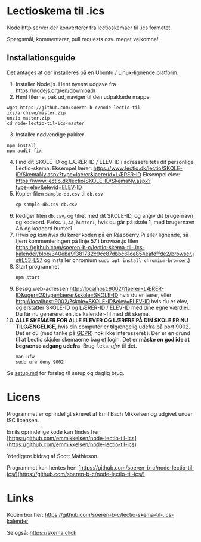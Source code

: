 # Lectioskema til .ics

Node http server der konverterer fra lectioskemaer til .ics formatet.

Spørgsmål, kommentarer, pull requests osv. meget velkomne!



## Installationsguide

Det antages at der installeres på en Ubuntu / Linux-lignende platform.

1. Installer Node.js. Hent nyeste udgave fra <https://nodejs.org/en/download/>
2. Hent filerne, pak ud, naviger til den udpakkede mappe
```
wget https://github.com/soeren-b-c/node-lectio-til-ics/archive/master.zip
unzip master.zip
cd node-lectio-til-ics-master
```
3. Installer nødvendige pakker
```
npm install
npm audit fix
```
4. Find dit SKOLE-ID og LÆRER-ID / ELEV-ID  i adressefeltet i dit personlige Lectio-skema.
Eksempel lærer: https://www.lectio.dk/lectio/SKOLE-ID/SkemaNy.aspx?type=laerer&laererid=LÆRER-ID
Eksempel elev: https://www.lectio.dk/lectio/SKOLE-ID/SkemaNy.aspx?type=elev&elevid=ELEV-ID
5. Kopier filen `sample-db.csv` til `db.csv`
   ```
   cp sample-db.csv db.csv
   ```
6. Rediger filen `db.csv`, og tilret med dit SKOLE-ID, og angiv dit brugernavn og kodeord. F.eks. `1,AA,hunter1`, hvis du går på skole 1, med brugernavn AA og kodeord hunter1.
7. (Hvis _og kun hvis_ du kører koden på en Raspberry Pi eller lignende, så fjern kommenteringen på linje 57 i browser.js filen https://github.com/soeren-b-c/lectio-skema-til-.ics-kalender/blob/340eba9f381732c9cc87dbbc61ce854eafdffde2/browser.js#L53-L57 og installer chromium `sudo apt install chromium-browser`.)
8. Start programmet
   ```
   npm start
   ```
9. Besøg web-adressen <http://localhost:9002/?laerer=LÆRER-ID&uger=2&type=laerer&skole=SKOLE-ID> hvis du er lærer, eller <http://localhost:9002/?skole=SKOLE-ID&elev=ELEV-ID> hvis du er elev, og erstatter SKOLE-ID og LÆRER-ID / ELEV-ID med dine egne værdier.
Du får nu genereret en .ics kalender-fil med dit skema.
10. **ALLE SKEMAER FOR ALLE ELEVER OG LÆRERE PÅ DIN SKOLE ER NU TILGÆNGELIGE**, hvis din computer er tilgængelig udefra på port 9002.
    Det er du (med tanke på [GDPR](https://en.wikipedia.org/wiki/General_Data_Protection_Regulation)) nok ikke interesseret i. Der er en grund til at Lectio skjuler skemaerne bag et login.
    Det er **måske en god ide at begrænse adgang udefra**. Brug f.eks. *ufw* til det.
    ```
    man ufw
    sudo ufw deny 9002
    ```

Se [setup.md](docs/setup.md) for forslag til setup og daglig brug.

# Licens

Programmet er oprindeligt skrevet af Emil Bach Mikkelsen og udgivet under ISC licensen.

Emils oprindelige kode kan findes her: [https://github.com/emmikkelsen/node-lectio-til-ics](https://github.com/emmikkelsen/node-lectio-til-ics)

Yderligere bidrag af Scott Mathieson.

Programmet kan hentes her: [https://github.com/soeren-b-c/node-lectio-til-ics/](https://github.com/soeren-b-c/node-lectio-til-ics/)
  
# Links

Koden bor her: https://github.com/soeren-b-c/lectio-skema-til-.ics-kalender

Se også: https://skema.click
